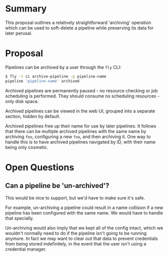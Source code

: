 # Summary

This proposal outlines a relatively straightforward 'archiving' operation which can be used to soft-delete a pipeline while preserving its data for later perusal.

# Proposal

Pipelines can be archived by a user through the `fly` CLI:

```sh
$ fly -t ci archive-pipeline -p pipeline-name
pipeline 'pipeline-name' archived
```

Archived pipelines are permanently paused - no resource checking or job scheduling is performed. They should consume no scheduling resources - only disk space.

Archived pipelines can be viewed in the web UI, grouped into a separate section, hidden by default.

Archived pipelines free up their name for use by later pipelines. It follows that there can be multiple archived pipelines with the same name by archiving `foo`, configuring a new `foo`, and then archiving it. One way to handle this is to have archived pipelines navigated by ID, with their name being only cosmetic.

# Open Questions

## Can a pipeline be 'un-archived'?

This would be nice to support, but we'd have to make sure it's safe.

For example, un-archiving a pipeline could result in a name collision if a new pipeline has been configured with the same name. We would have to handle that specially.

Un-archiving would also imply that we kept all of the config intact, which we wouldn't normally need to do if the pipeline isn't going to be running anymore. In fact we may want to clear out that data to prevent credentials from being stored indefinitely, in the event that the user isn't using a credential manager.

